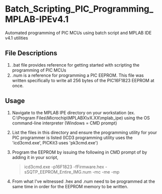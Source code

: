 # Batch_Scripting_PIC_Programming_MPLAB-IPEv4.1
Automated programming of PIC MCUs using batch script and MPLAB IDE v4.1 utilities  

## File Descriptions
1. .bat file provides reference for getting started with scripting the programming of PIC MCUs
2. .num is a reference for programming a PIC EEPROM. This file was written specifically to write all 256 bytes of the PIC16F1823 EEPROM at once.  

## Usage
1. Navigate to the MPLAB IPE directory on your workstation (ex. C:\Program Files\Microchip\MPLABX\vX.XX\mplab_ipe) using the OS command-line interpreter (Windows = CMD prompt)
2. List the files in this directory and ensure the programming utility for your PIC programmer is listed (ICD3 programming utility uses the 'icd3cmd.exe', PICKit3 uses 'pk3cmd.exe')
3. Program the EEPROM by issuing the following in CMD prompt of by adding it in your script,

   >icd3cmd.exe -p16F1823 -fFirmware.hex -sSQTP_EEPROM_Entire_IMG.num -mc -me -mp

4. From what I've witnessed .hex and .num need to be programmed at the same time in order for the EEPROM memory to be written.
